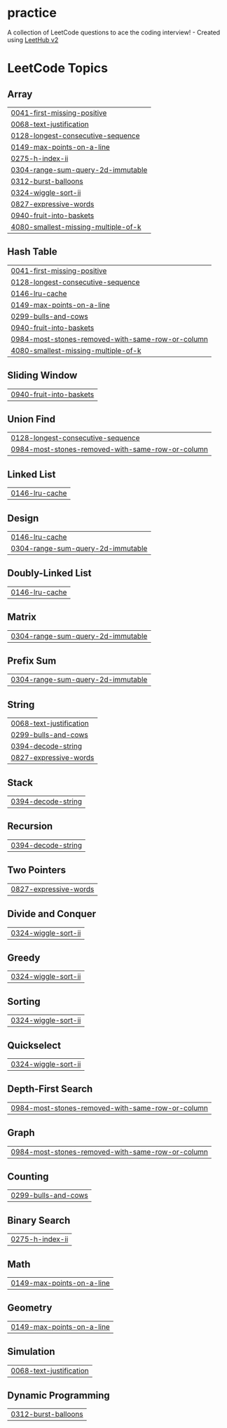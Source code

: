 # practice
A collection of LeetCode questions to ace the coding interview! - Created using [LeetHub v2](https://github.com/arunbhardwaj/LeetHub-2.0)

<!---LeetCode Topics Start-->
# LeetCode Topics
## Array
|  |
| ------- |
| [0041-first-missing-positive](https://github.com/askpsg/practice/tree/master/0041-first-missing-positive) |
| [0068-text-justification](https://github.com/askpsg/practice/tree/master/0068-text-justification) |
| [0128-longest-consecutive-sequence](https://github.com/askpsg/practice/tree/master/0128-longest-consecutive-sequence) |
| [0149-max-points-on-a-line](https://github.com/askpsg/practice/tree/master/0149-max-points-on-a-line) |
| [0275-h-index-ii](https://github.com/askpsg/practice/tree/master/0275-h-index-ii) |
| [0304-range-sum-query-2d-immutable](https://github.com/askpsg/practice/tree/master/0304-range-sum-query-2d-immutable) |
| [0312-burst-balloons](https://github.com/askpsg/practice/tree/master/0312-burst-balloons) |
| [0324-wiggle-sort-ii](https://github.com/askpsg/practice/tree/master/0324-wiggle-sort-ii) |
| [0827-expressive-words](https://github.com/askpsg/practice/tree/master/0827-expressive-words) |
| [0940-fruit-into-baskets](https://github.com/askpsg/practice/tree/master/0940-fruit-into-baskets) |
| [4080-smallest-missing-multiple-of-k](https://github.com/askpsg/practice/tree/master/4080-smallest-missing-multiple-of-k) |
## Hash Table
|  |
| ------- |
| [0041-first-missing-positive](https://github.com/askpsg/practice/tree/master/0041-first-missing-positive) |
| [0128-longest-consecutive-sequence](https://github.com/askpsg/practice/tree/master/0128-longest-consecutive-sequence) |
| [0146-lru-cache](https://github.com/askpsg/practice/tree/master/0146-lru-cache) |
| [0149-max-points-on-a-line](https://github.com/askpsg/practice/tree/master/0149-max-points-on-a-line) |
| [0299-bulls-and-cows](https://github.com/askpsg/practice/tree/master/0299-bulls-and-cows) |
| [0940-fruit-into-baskets](https://github.com/askpsg/practice/tree/master/0940-fruit-into-baskets) |
| [0984-most-stones-removed-with-same-row-or-column](https://github.com/askpsg/practice/tree/master/0984-most-stones-removed-with-same-row-or-column) |
| [4080-smallest-missing-multiple-of-k](https://github.com/askpsg/practice/tree/master/4080-smallest-missing-multiple-of-k) |
## Sliding Window
|  |
| ------- |
| [0940-fruit-into-baskets](https://github.com/askpsg/practice/tree/master/0940-fruit-into-baskets) |
## Union Find
|  |
| ------- |
| [0128-longest-consecutive-sequence](https://github.com/askpsg/practice/tree/master/0128-longest-consecutive-sequence) |
| [0984-most-stones-removed-with-same-row-or-column](https://github.com/askpsg/practice/tree/master/0984-most-stones-removed-with-same-row-or-column) |
## Linked List
|  |
| ------- |
| [0146-lru-cache](https://github.com/askpsg/practice/tree/master/0146-lru-cache) |
## Design
|  |
| ------- |
| [0146-lru-cache](https://github.com/askpsg/practice/tree/master/0146-lru-cache) |
| [0304-range-sum-query-2d-immutable](https://github.com/askpsg/practice/tree/master/0304-range-sum-query-2d-immutable) |
## Doubly-Linked List
|  |
| ------- |
| [0146-lru-cache](https://github.com/askpsg/practice/tree/master/0146-lru-cache) |
## Matrix
|  |
| ------- |
| [0304-range-sum-query-2d-immutable](https://github.com/askpsg/practice/tree/master/0304-range-sum-query-2d-immutable) |
## Prefix Sum
|  |
| ------- |
| [0304-range-sum-query-2d-immutable](https://github.com/askpsg/practice/tree/master/0304-range-sum-query-2d-immutable) |
## String
|  |
| ------- |
| [0068-text-justification](https://github.com/askpsg/practice/tree/master/0068-text-justification) |
| [0299-bulls-and-cows](https://github.com/askpsg/practice/tree/master/0299-bulls-and-cows) |
| [0394-decode-string](https://github.com/askpsg/practice/tree/master/0394-decode-string) |
| [0827-expressive-words](https://github.com/askpsg/practice/tree/master/0827-expressive-words) |
## Stack
|  |
| ------- |
| [0394-decode-string](https://github.com/askpsg/practice/tree/master/0394-decode-string) |
## Recursion
|  |
| ------- |
| [0394-decode-string](https://github.com/askpsg/practice/tree/master/0394-decode-string) |
## Two Pointers
|  |
| ------- |
| [0827-expressive-words](https://github.com/askpsg/practice/tree/master/0827-expressive-words) |
## Divide and Conquer
|  |
| ------- |
| [0324-wiggle-sort-ii](https://github.com/askpsg/practice/tree/master/0324-wiggle-sort-ii) |
## Greedy
|  |
| ------- |
| [0324-wiggle-sort-ii](https://github.com/askpsg/practice/tree/master/0324-wiggle-sort-ii) |
## Sorting
|  |
| ------- |
| [0324-wiggle-sort-ii](https://github.com/askpsg/practice/tree/master/0324-wiggle-sort-ii) |
## Quickselect
|  |
| ------- |
| [0324-wiggle-sort-ii](https://github.com/askpsg/practice/tree/master/0324-wiggle-sort-ii) |
## Depth-First Search
|  |
| ------- |
| [0984-most-stones-removed-with-same-row-or-column](https://github.com/askpsg/practice/tree/master/0984-most-stones-removed-with-same-row-or-column) |
## Graph
|  |
| ------- |
| [0984-most-stones-removed-with-same-row-or-column](https://github.com/askpsg/practice/tree/master/0984-most-stones-removed-with-same-row-or-column) |
## Counting
|  |
| ------- |
| [0299-bulls-and-cows](https://github.com/askpsg/practice/tree/master/0299-bulls-and-cows) |
## Binary Search
|  |
| ------- |
| [0275-h-index-ii](https://github.com/askpsg/practice/tree/master/0275-h-index-ii) |
## Math
|  |
| ------- |
| [0149-max-points-on-a-line](https://github.com/askpsg/practice/tree/master/0149-max-points-on-a-line) |
## Geometry
|  |
| ------- |
| [0149-max-points-on-a-line](https://github.com/askpsg/practice/tree/master/0149-max-points-on-a-line) |
## Simulation
|  |
| ------- |
| [0068-text-justification](https://github.com/askpsg/practice/tree/master/0068-text-justification) |
## Dynamic Programming
|  |
| ------- |
| [0312-burst-balloons](https://github.com/askpsg/practice/tree/master/0312-burst-balloons) |
<!---LeetCode Topics End-->